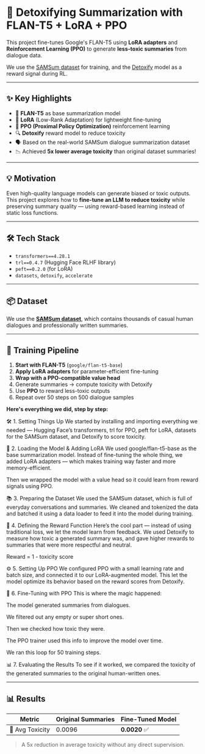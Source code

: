 # 🚀 Detoxifying Summarization with FLAN-T5 + LoRA + PPO

This project fine-tunes Google's FLAN-T5 using **LoRA adapters** and **Reinforcement Learning (PPO)** to generate **less-toxic summaries** from dialogue data.

We use the [SAMSum dataset](https://huggingface.co/datasets/samsum) for training, and the [Detoxify](https://github.com/unitaryai/detoxify) model as a reward signal during RL.

---

## ✨ Key Highlights

- 🧠 **FLAN-T5** as base summarization model
- 🔧 **LoRA** (Low-Rank Adaptation) for lightweight fine-tuning
- 🎯 **PPO (Proximal Policy Optimization)** reinforcement learning
- 🔍 **Detoxify** reward model to reduce toxicity
- 🗣️ Based on the real-world SAMSum dialogue summarization dataset
- 📉 Achieved **5x lower average toxicity** than original dataset summaries!

---

## 💡 Motivation

Even high-quality language models can generate biased or toxic outputs.  
This project explores how to **fine-tune an LLM to reduce toxicity** while preserving summary quality — using reward-based learning instead of static loss functions.

---

## 🛠️ Tech Stack

- `transformers==4.28.1`
- `trl==0.4.7` (Hugging Face RLHF library)
- `peft==0.2.0` (for LoRA)
- `datasets`, `detoxify`, `accelerate`

---

## 📦 Dataset

We use the **[SAMSum dataset](https://huggingface.co/datasets/samsum)**, which contains thousands of casual human dialogues and professionally written summaries.

---

## 🧪 Training Pipeline

1. **Start with FLAN-T5** (`google/flan-t5-base`)
3. **Apply LoRA adapters** for parameter-efficient fine-tuning
4. **Wrap with a PPO-compatible value head**
5. Generate summaries → compute toxicity with Detoxify
6. Use **PPO** to reward less-toxic outputs
7. Repeat over 50 steps on 500 dialogue samples

**Here's everything we did, step by step:**

🛠️ 1. Setting Things Up
We started by installing and importing everything we needed — Hugging Face’s transformers, trl for PPO, peft for LoRA, datasets for the SAMSum dataset, and Detoxify to score toxicity.

🧠 2. Loading the Model & Adding LoRA
We used google/flan-t5-base as the base summarization model.
Instead of fine-tuning the whole thing, we added LoRA adapters — which makes training way faster and more memory-efficient.

Then we wrapped the model with a value head so it could learn from reward signals using PPO.

📚 3. Preparing the Dataset
We used the SAMSum dataset, which is full of everyday conversations and summaries.
We cleaned and tokenized the data and batched it using a data loader to feed it into the model during training.

🎯 4. Defining the Reward Function
Here’s the cool part — instead of using traditional loss, we let the model learn from feedback.
We used Detoxify to measure how toxic a generated summary was, and gave higher rewards to summaries that were more respectful and neutral.

Reward = 1 - toxicity score

⚙️ 5. Setting Up PPO
We configured PPO with a small learning rate and batch size, and connected it to our LoRA-augmented model. This let the model optimize its behavior based on the reward scores from Detoxify.

🔁 6. Fine-Tuning with PPO
This is where the magic happened:

The model generated summaries from dialogues.

We filtered out any empty or super short ones.

Then we checked how toxic they were.

The PPO trainer used this info to improve the model over time.

We ran this loop for 50 training steps.

📊 7. Evaluating the Results
To see if it worked, we compared the toxicity of the generated summaries to the original human-written ones.

---

## 📊 Results

| Metric             | Original Summaries | Fine-Tuned Model |
|--------------------|--------------------|------------------|
| 🤬 Avg Toxicity     | 0.0096             | **0.0020** ✅     |

> A 5x reduction in average toxicity without any direct supervision.


